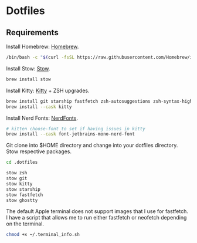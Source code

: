 # Dotfiles

## Requirements

Install Homebrew: [Homebrew](https://github.com/Homebrew/brew).

```bash
/bin/bash -c "$(curl -fsSL https://raw.githubusercontent.com/Homebrew/install/HEAD/install.sh)"
```

Install Stow: [Stow](https://github.com/aspiers/stow).

```zsh
brew install stow
```

Install Kitty: [Kitty](https://github.com/kovidgoyal/kitty) + ZSH upgrades.

```zsh
brew install git starship fastfetch zsh-autosuggestions zsh-syntax-highlighting ghostty
brew install --cask kitty
```

Install Nerd Fonts: [NerdFonts](https://www.nerdfonts.com/).

```zsh
# kitten choose-font to set if having issues in kitty
brew install --cask font-jetbrains-mono-nerd-font
```

Git clone into $HOME directory and change into your dotfiles directory.
Stow respective packages.

```zsh
cd .dotfiles
```

```zsh
stow zsh
stow git
stow kitty
stow starship
stow fastfetch
stow ghostty
```

The default Apple terminal does not support images that I use for fastfetch. I have a script that allows me to run either fastfetch or neofetch depending on the terminal.

```zsh
chmod +x ~/.terminal_info.sh
```
